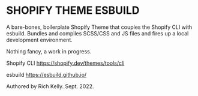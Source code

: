 # SHOPIFY THEME ESBUILD

A bare-bones, boilerplate Shopify Theme that couples the Shopify CLI with esbuild. Bundles and compiles SCSS/CSS and JS files and fires up a local development environment.

Nothing fancy, a work in progress.

Shopify CLI
https://shopify.dev/themes/tools/cli

esbuild
https://esbuild.github.io/

Authored by Rich Kelly.
Sept. 2022.